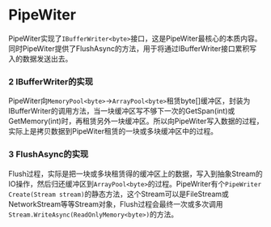 # PipeWiter
PipeWiter实现了`IBufferWriter<byte>`接口，这是PipeWiter最核心的本质内容。同时PipeWiter提供了FlushAsync的方法，用于将通过IBufferWriter接口累积写入的数据发送出去。

### 2 IBufferWriter的实现
PipeWiter向`MemoryPool<byte>`->`ArrayPool<byte>`租赁byte[]缓冲区，封装为IBufferWriter的调用方法，当一块缓冲区写不够下一次的GetSpan(int)或GetMemory(int)时，再租赁另外一块缓冲区。所以向PipeWiter写入数据的过程，实际上是拷贝数据到PipeWiter租赁的一块或多块缓冲区中的过程。

### 3 FlushAsync的实现
Flush过程，实际是把一块或多块租赁得的缓冲区上的数据，写入到抽象Stream的IO操作，然后归还缓冲区到`ArrayPool<byte>`的过程。PipeWriter有个`PipeWriter Create(Stream stream)`的静态方法，这个Stream可以是FileStream或NetworkStream等等Stream对象，Flush过程会最终一次或多次调用`Stream.WriteAsync(ReadOnlyMemory<byte>)`的方法。
 
